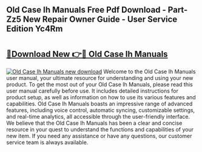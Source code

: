 ## Old Case Ih Manuals Free Pdf Download - Part-Zz5 New Repair Owner Guide - User Service Edition Yc4Rm

# <h2><a href="http://cf17183.oget.top/?id=Old+Case+Ih+Manuals">🔗Download New 👉🔴 Old Case Ih Manuals</a></h2>

[![Old Case Ih Manuals new download](https://i.imgur.com/5g1atiW.png)](http://cf17183.oget.top/?id=Old+Case+Ih+Manuals)
Welcome to the Old Case Ih Manuals user manual, your ultimate resource for understanding and using your new product. To get the most out of your Old Case Ih Manuals, please read this user manual carefully before use. It includes detailed instructions for product setup, as well as information on how to use its various features and capabilities. Old Case Ih Manuals boasts an impressive range of advanced features, including voice control, automatic syncing, customizable settings, and real-time analytics, all accessible through the user-friendly interface. We believe that the Old Case Ih Manuals has been a clear and concise resource in your quest to understand the functions and capabilities of your new item. If you need any assistance or have any questions, our customer service team is always available.

